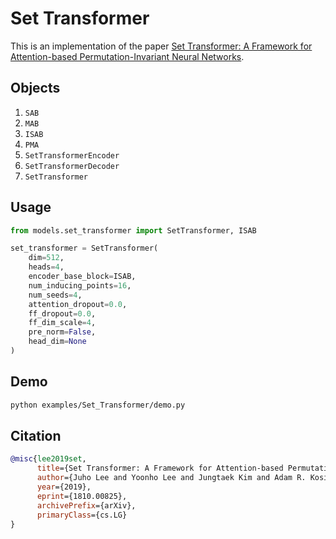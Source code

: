 # Set Transformer

This is an implementation of the paper [Set Transformer: A Framework for Attention-based Permutation-Invariant Neural Networks](https://arxiv.org/abs/1810.00825).

## Objects

1. `SAB`
2. `MAB`
3. `ISAB`
4. `PMA`
5. `SetTransformerEncoder`
6. `SetTransformerDecoder`
7. `SetTransformer`

## Usage

```python
from models.set_transformer import SetTransformer, ISAB

set_transformer = SetTransformer(
    dim=512,
    heads=4,
    encoder_base_block=ISAB,
    num_inducing_points=16,
    num_seeds=4,
    attention_dropout=0.0,
    ff_dropout=0.0,
    ff_dim_scale=4,
    pre_norm=False,
    head_dim=None
)
```

## Demo

```bash
python examples/Set_Transformer/demo.py
```

## Citation

```bibtex
@misc{lee2019set,
      title={Set Transformer: A Framework for Attention-based Permutation-Invariant Neural Networks},
      author={Juho Lee and Yoonho Lee and Jungtaek Kim and Adam R. Kosiorek and Seungjin Choi and Yee Whye Teh},
      year={2019},
      eprint={1810.00825},
      archivePrefix={arXiv},
      primaryClass={cs.LG}
}
```
